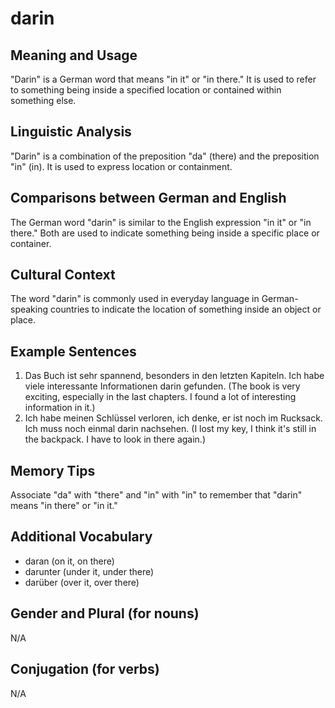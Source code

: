 # darin
## Meaning and Usage
"Darin" is a German word that means "in it" or "in there." It is used to refer to something being inside a specified location or contained within something else.

## Linguistic Analysis
"Darin" is a combination of the preposition "da" (there) and the preposition "in" (in). It is used to express location or containment. 

## Comparisons between German and English
The German word "darin" is similar to the English expression "in it" or "in there." Both are used to indicate something being inside a specific place or container.

## Cultural Context
The word "darin" is commonly used in everyday language in German-speaking countries to indicate the location of something inside an object or place.

## Example Sentences
1. Das Buch ist sehr spannend, besonders in den letzten Kapiteln. Ich habe viele interessante Informationen darin gefunden. (The book is very exciting, especially in the last chapters. I found a lot of interesting information in it.)
2. Ich habe meinen Schlüssel verloren, ich denke, er ist noch im Rucksack. Ich muss noch einmal darin nachsehen. (I lost my key, I think it's still in the backpack. I have to look in there again.)

## Memory Tips
Associate "da" with "there" and "in" with "in" to remember that "darin" means "in there" or "in it."

## Additional Vocabulary
- daran (on it, on there)
- darunter (under it, under there)
- darüber (over it, over there)

## Gender and Plural (for nouns)
N/A

## Conjugation (for verbs)
N/A